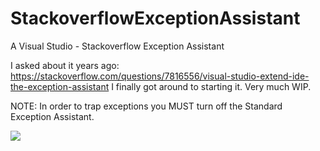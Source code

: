 # StackoverflowExceptionAssistant
A Visual Studio - Stackoverflow Exception Assistant

I asked about it years ago: https://stackoverflow.com/questions/7816556/visual-studio-extend-ide-the-exception-assistant
I finally got around to starting it. Very much WIP.

NOTE: In order to trap exceptions you MUST turn off the Standard Exception Assistant.


<IMG src=https://i.stack.imgur.com/yIUY4.png></IMG>

